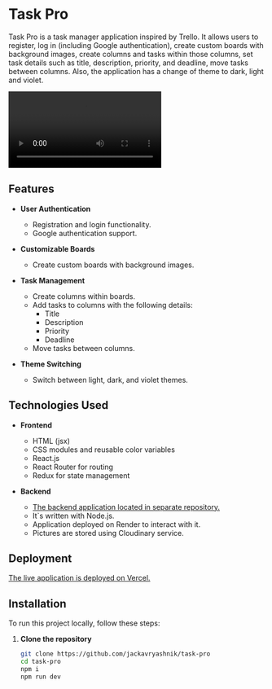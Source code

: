 # Task Pro

Task Pro is a task manager application inspired by Trello. It allows users to register, log in (including Google authentication), create custom boards with background images, create columns and tasks within those columns, set task details such as title, description, priority, and deadline, move tasks between columns. Also, the application has a change of theme to dark, light and violet.

![](https://github.com/jackavryashnik/task-pro/tree/main/src/vid/TaskProPreview.mp4)

## Features

- **User Authentication**
  - Registration and login functionality.
  - Google authentication support.

- **Customizable Boards**
  - Create custom boards with background images.

- **Task Management**
  - Create columns within boards.
  - Add tasks to columns with the following details:
    - Title
    - Description
    - Priority
    - Deadline
  - Move tasks between columns.

- **Theme Switching**
  - Switch between light, dark, and violet themes.

## Technologies Used

- **Frontend**
  - HTML (jsx)
  - CSS modules and reusable color variables
  - React.js
  - React Router for routing
  - Redux for state management

- **Backend**
  - [The backend application located in separate repository.](https://github.com/AntonyIshchenko/tftpbetpapp)
  - It`s written with Node.js.
  - Application deployed on Render to interact with it.
  - Pictures are stored using Cloudinary service.

## Deployment

[The live application is deployed on Vercel.](https://task-pro-kohl.vercel.app)

## Installation

To run this project locally, follow these steps:

1. **Clone the repository**

   ```bash
   git clone https://github.com/jackavryashnik/task-pro
   cd task-pro
   npm i
   npm run dev
